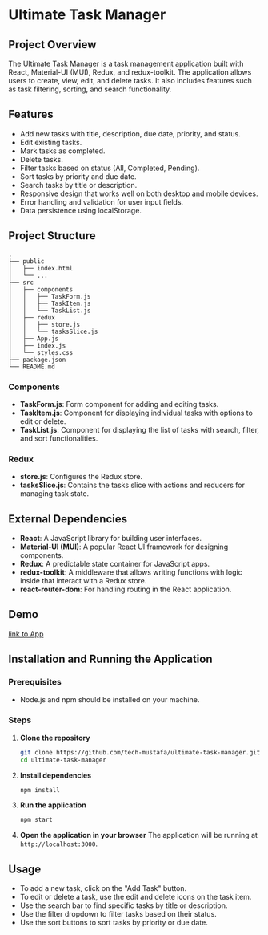 # Ultimate Task Manager

## Project Overview

The Ultimate Task Manager is a task management application built with React, Material-UI (MUI), Redux, and redux-toolkit. The application allows users to create, view, edit, and delete tasks. It also includes features such as task filtering, sorting, and search functionality.

## Features

- Add new tasks with title, description, due date, priority, and status.
- Edit existing tasks.
- Mark tasks as completed.
- Delete tasks.
- Filter tasks based on status (All, Completed, Pending).
- Sort tasks by priority and due date.
- Search tasks by title or description.
- Responsive design that works well on both desktop and mobile devices.
- Error handling and validation for user input fields.
- Data persistence using localStorage.

## Project Structure

```
.
├── public
│   ├── index.html
│   └── ...
├── src
│   ├── components
│   │   ├── TaskForm.js
│   │   ├── TaskItem.js
│   │   └── TaskList.js
│   ├── redux
│   │   ├── store.js
│   │   └── tasksSlice.js
│   ├── App.js
│   ├── index.js
│   └── styles.css
├── package.json
└── README.md
```

### Components

- **TaskForm.js**: Form component for adding and editing tasks.
- **TaskItem.js**: Component for displaying individual tasks with options to edit or delete.
- **TaskList.js**: Component for displaying the list of tasks with search, filter, and sort functionalities.

### Redux

- **store.js**: Configures the Redux store.
- **tasksSlice.js**: Contains the tasks slice with actions and reducers for managing task state.

## External Dependencies

- **React**: A JavaScript library for building user interfaces.
- **Material-UI (MUI)**: A popular React UI framework for designing components.
- **Redux**: A predictable state container for JavaScript apps.
- **redux-toolkit**: A middleware that allows writing functions with logic inside that interact with a Redux store.
- **react-router-dom**: For handling routing in the React application.

## Demo

[link to App](https://ultimate-task-manager.netlify.app/)

## Installation and Running the Application

### Prerequisites

- Node.js and npm should be installed on your machine.

### Steps

1. **Clone the repository**

   ```bash
   git clone https://github.com/tech-mustafa/ultimate-task-manager.git
   cd ultimate-task-manager
   ```

2. **Install dependencies**

   ```bash
   npm install
   ```

3. **Run the application**

   ```bash
   npm start
   ```

4. **Open the application in your browser**
   The application will be running at `http://localhost:3000`.

## Usage

- To add a new task, click on the "Add Task" button.
- To edit or delete a task, use the edit and delete icons on the task item.
- Use the search bar to find specific tasks by title or description.
- Use the filter dropdown to filter tasks based on their status.
- Use the sort buttons to sort tasks by priority or due date.
